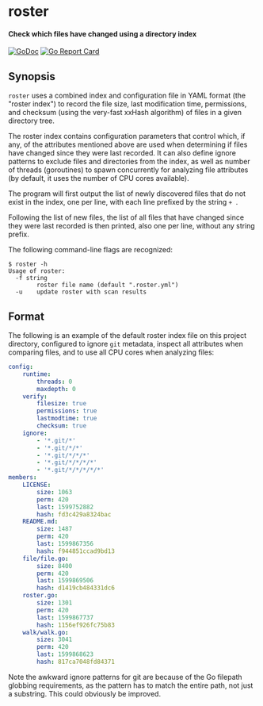[docimg]:https://godoc.org/github.com/ardnew/roster?status.svg
[docurl]:https://godoc.org/github.com/ardnew/roster
[repimg]:https://goreportcard.com/badge/github.com/ardnew/roster
[repurl]:https://goreportcard.com/report/github.com/ardnew/roster

# roster
#### Check which files have changed using a directory index

[![GoDoc][docimg]][docurl] [![Go Report Card][repimg]][repurl]

## Synopsis

`roster` uses a combined index and configuration file in YAML format (the "roster index") to record the file size, last modification time, permissions, and checksum (using the very-fast xxHash algorithm) of files in a given directory tree. 

The roster index contains configuration parameters that control which, if any, of the attributes mentioned above are used when determining if files have changed since they were last recorded. It can also define ignore patterns to exclude files and directories from the index, as well as number of threads (goroutines) to spawn concurrently for analyzing file attributes (by default, it uses the number of CPU cores available).

The program will first output the list of newly discovered files that do not exist in the index, one per line, with each line prefixed by the string `+ `.

Following the list of new files, the list of all files that have changed since they were last recorded is then printed, also one per line, without any string prefix.

The following command-line flags are recognized:

```
$ roster -h
Usage of roster:
  -f string
    	roster file name (default ".roster.yml")
  -u	update roster with scan results
```

## Format

The following is an example of the default roster index file on this project directory, configured to ignore `git` metadata, inspect all attributes when comparing files, and to use all CPU cores when analyzing files:

```yaml
config:
    runtime:
        threads: 0
        maxdepth: 0
    verify:
        filesize: true
        permissions: true
        lastmodtime: true
        checksum: true
    ignore:
        - '*.git/*'
        - '*.git/*/*'
        - '*.git/*/*/*'
        - '*.git/*/*/*/*'
        - '*.git/*/*/*/*/*'
members:
    LICENSE:
        size: 1063
        perm: 420
        last: 1599752882
        hash: fd3c429a8324bac
    README.md:
        size: 1487
        perm: 420
        last: 1599867356
        hash: f944851ccad9bd13
    file/file.go:
        size: 8400
        perm: 420
        last: 1599869506
        hash: d1419cb484331dc6
    roster.go:
        size: 1301
        perm: 420
        last: 1599867737
        hash: 1156ef926fc75b83
    walk/walk.go:
        size: 3041
        perm: 420
        last: 1599868623
        hash: 817ca7048fd84371
```

Note the awkward ignore patterns for git are because of the Go filepath globbing requirements, as the pattern has to match the entire path, not just a substring. This could obviously be improved.


